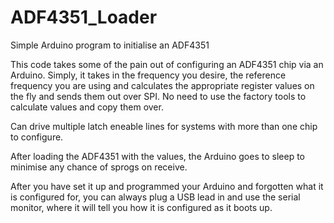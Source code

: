 # ADF4351_Loader
Simple Arduino program to initialise an ADF4351

This code takes some of the pain out of configuring an ADF4351 chip via an Arduino.  Simply, it takes in the frequency you desire, the reference frequency you are using and calculates the appropriate register values on the fly and sends them out over SPI.  No need to use the factory tools to calculate values and copy them over.

Can drive multiple latch eneable lines for systems with more than one chip to configure.

After loading the ADF4351 with the values, the Arduino goes to sleep to minimise any chance of sprogs on receive.

After you have set it up and programmed your Arduino and forgotten what it is configured for, you can always plug a USB lead in and use the serial monitor, where it will tell you how it is configured as it boots up.
